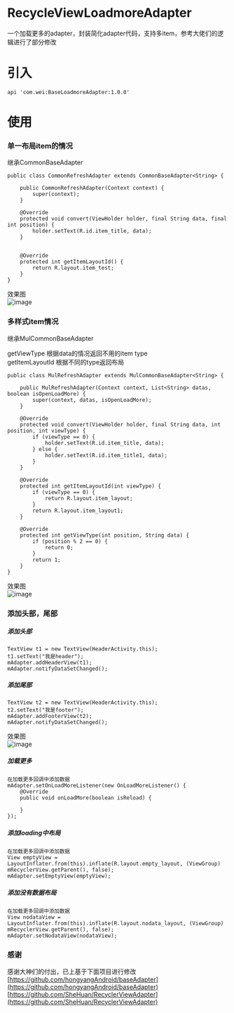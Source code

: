 # RecycleViewLoadmoreAdapter
一个加载更多的adapter，封装简化adapter代码，支持多item，参考大佬们的逻辑进行了部分修改

# 引入  
```
api 'com.wei:BaseLoadmoreAdapter:1.0.0'
```

# 使用
### 单一布局item的情况
继承CommonBaseAdapter

```
public class CommonRefreshAdapter extends CommonBaseAdapter<String> {

    public CommonRefreshAdapter(Context context) {
        super(context);
    }

    @Override
    protected void convert(ViewHolder holder, final String data, final int position) {
        holder.setText(R.id.item_title, data);
    }


    @Override
    protected int getItemLayoutId() {
        return R.layout.item_test;
    }
}

```
效果图  
![image](https://github.com/sooola/RecycleViewLoadmoreAdapter/blob/master/screenshots/list1.png)


### 多样式item情况  
继承MulCommonBaseAdapter

getViewType 根据data的情况返回不用的item type  
getItemLayoutId 根据不同的type返回布局

```
public class MulRefreshAdapter extends MulCommonBaseAdapter<String> {

    public MulRefreshAdapter(Context context, List<String> datas, boolean isOpenLoadMore) {
        super(context, datas, isOpenLoadMore);
    }

    @Override
    protected void convert(ViewHolder holder, final String data, int position, int viewType) {
        if (viewType == 0) {
            holder.setText(R.id.item_title, data);
        } else {
            holder.setText(R.id.item_title1, data);
        }
    }

    @Override
    protected int getItemLayoutId(int viewType) {
        if (viewType == 0) {
            return R.layout.item_layout;
        }
        return R.layout.item_layout1;
    }

    @Override
    protected int getViewType(int position, String data) {
        if (position % 2 == 0) {
            return 0;
        }
        return 1;
    }
}

```

效果图   
![image](https://github.com/sooola/RecycleViewLoadmoreAdapter/blob/master/screenshots/listmul.png)

### 添加头部，尾部
##### 添加头部
```
TextView t1 = new TextView(HeaderActivity.this);
t1.setText("我是header");
mAdapter.addHeaderView(t1);
mAdapter.notifyDataSetChanged();
```

##### 添加尾部
```
TextView t2 = new TextView(HeaderActivity.this);
t2.setText("我是footer");
mAdapter.addFooterView(t2);
mAdapter.notifyDataSetChanged();
```

效果图   
![image](https://github.com/sooola/RecycleViewLoadmoreAdapter/blob/master/screenshots/head.png)

##### 加载更多
```
在加载更多回调中添加数据
mAdapter.setOnLoadMoreListener(new OnLoadMoreListener() {
    @Override
    public void onLoadMore(boolean isReload) {

    }
});
```

##### 添加loading中布局
```
在加载更多回调中添加数据
View emptyView = LayoutInflater.from(this).inflate(R.layout.empty_layout, (ViewGroup) mRecyclerView.getParent(), false);
mAdapter.setEmptyView(emptyView);
```

##### 添加没有数据布局
```
在加载更多回调中添加数据
View nodataView = LayoutInflater.from(this).inflate(R.layout.nodata_layout, (ViewGroup) mRecyclerView.getParent(), false);
mAdapter.setNodataView(nodataView);
```

### 感谢
感谢大神们的付出，已上基于下面项目进行修改
[https://github.com/hongyangAndroid/baseAdapter](https://github.com/hongyangAndroid/baseAdapter)  
[https://github.com/SheHuan/RecyclerViewAdapter](https://github.com/SheHuan/RecyclerViewAdapter) 
